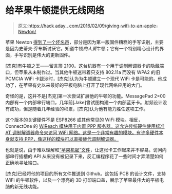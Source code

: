 # 给苹果牛顿提供无线网络

> 原文:[https://hack aday . com/2016/02/09/giving-wifi-to-an-apple-Newton/](https://hackaday.com/2016/02/09/giving-wifi-to-an-apple-newton/)

苹果 Newton [得到了一个坏名声](https://www.youtube.com/watch?v=4oBJXdegv7s)，部分是因为第一版固件糟糕的手写识别，主要是因为史蒂夫·乔布斯讨厌它。知道牛顿*的人爱*牛顿；它有一个特别精心设计的界面，手写识别是伟大的更新固件。

[杰克]有牛顿之王——留言簿 2100。这台机器有一个用于调制解调器卡的隐藏端口，但苹果从未制作过。当其他牛顿迷带着只支持 802.11a 而没有 WPA2 的旧 PCMCIA WiFi 卡跋涉时，[杰克]认为为牛顿建立一个现代 WiFi 卡是可能的。他成功了，在苹果有史以来最好的平板电脑上打开了现代网络应用的大门。

奇怪的是，这并不是[杰克]第一次尝试扩展他的牛顿的功能。MessagePad 2×00 内部有一个内部串行端口，几年前[Jake]曾试图构建一个内部蓝牙卡。射频设计没有成功，但是随着几年经验的积累，[杰克]认为他有能力胜任这项工作。

这个版本的关键硬件不是 ESP8266 或其他常见的 WiFi 模块。相反，ConnectOne 的 [WiReach 模块用于内置 PPP 服务器。这允许传统硬件使用标准 AT 调制解调器命令来访问 WiFi 网络。这是一个非常有趣的模块。有许多硬件本身就支持 PPP，像这样的模块可以直接替代调制解调器。](http://www.connectone.com/?page_id=3532)

也就是说，由于难以理解和[“苹果机密”文件](http://www.unna.org/unna/apple/documentation/n2platform/)，让这张卡工作起来并不容易。访问内部串行插槽的 API 从来没有被记录下来，反汇编程序花了一些时间才弄清楚如何正确地寻址端口。

[杰克]已经将他的项目的所有文件推送到 Github。这包括 PCB 的设计文件，支持 WiFi 的牛顿软件，以及一个漂亮的 3D 打印端口盖，展示了苹果最伟大的平板电脑的新无线功能。